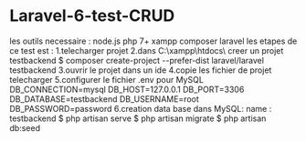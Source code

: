 # Laravel-6-test-CRUD

les outils necessaire :
node.js
php 7+
xampp
composer
laravel
les etapes de ce test est :
1.telecharger projet
2.dans C:\xampp\htdocs\ creer un projet testbackend
$ composer create-project --prefer-dist laravel/laravel testbackend
3.ouvrir le projet dans un ide
4.copie les fichier de projet telecharger
5.configurer le fichier .env
pour MySQL
DB_CONNECTION=mysql
DB_HOST=127.0.0.1
DB_PORT=3306
DB_DATABASE=testbackend
DB_USERNAME=root
DB_PASSWORD=password
6.creation data base dans MySQL:
name : testbackend
$ php artisan serve
$ php artisan migrate
$ php artisan db:seed
